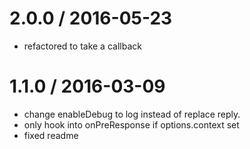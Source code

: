
2.0.0 / 2016-05-23
==================

  * refactored to take a callback

1.1.0 / 2016-03-09
==================

  * change enableDebug to log instead of replace reply.
  * only hook into onPreResponse if options.context set
  * fixed readme
